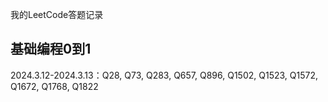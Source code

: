 我的LeetCode答题记录

## 基础编程0到1
2024.3.12-2024.3.13：Q28, Q73, Q283, Q657, Q896, Q1502, Q1523, Q1572, Q1672, Q1768, Q1822
